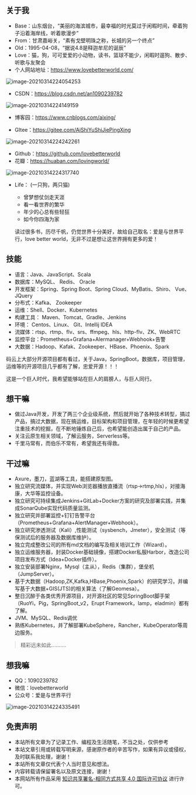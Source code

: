 ## 关于我

- Base：山东烟台，“美丽的海滨城市，最幸福的时光莫过于闲暇时间，牵着狗子沿着海岸线，听着歌漫步”
- From：甘肃嘉峪关，“素有戈壁明珠之称，长城的另一个终点”
- Old：1995-04-08，“据说4.8是释迦牟尼的诞辰”
- Love：猫，狗，可可爱爱的小动物，读书，篮球不能少，闲暇时遛狗、散步、听歌与友聚会
- 个人网站地址：https://www.lovebetterworld.com/

![image-20210314224054253](https://lovebetterworld.com/image-20210314224054253.png)

- CSDN：https://blog.csdn.net/an1090239782

![image-20210314224149159](https://lovebetterworld.com/image-20210314224149159.png)

- 博客园：https://www.cnblogs.com/aixing/

- GItee：https://gitee.com/AiShiYuShiJiePingXing

![image-20210314224242261](https://lovebetterworld.com/image-20210314224242261.png)

- Github：https://github.com/lovebetterworld
- 花瓣：https://huaban.com/lovingworld/

![image-20210314224317740](https://lovebetterworld.com/image-20210314224317740.png)



- Life： (一只狗，两只猫)
  - 曾梦想仗剑走天涯
  - 看一看世界的繁华
  - 年少的心总有些轻狂
  - 如今你四海为家
  
  
   读过很多书，历尽千帆，仍觉世界十分美好，故给自己取名：爱是与世界平行，love better world，无非不过是想让这世界拥有更多的爱！

## 技能

- 语言：Java、JavaScript、Scala
- 数据库：MySQL、 Redis、 Oracle
- 开发框架：Spring、Spring Boot、Spring Cloud、MyBatis、Shiro、 Vue、JQuery
- 分布式：Kafka、 Zookeeper
- 运维：Shell、Docker、Kubernetes
- 构建工具： Maven、Tomcat、Gradle、Jenkins
- 环境： Centos、Linux、 Git、Intellij IDEA
- 流媒体：rtsp、rtmp、flv、srs、ffmpeg、hls、http-flv、ZK、WebRTC
- 监控平台：Prometheus+Grafana+Alermanager+Webhook+告警
- 大数据：Hadoop、Kafak、Zookeeper、HBase、Phoenix、Spark

码云上大部分开源项目都有看过，关于Java，SpringBoot，数据库，项目管理，运维等的开源项目几乎都有了解，忠爱开源！！！

这是一个巨人时代，我希望能够站在巨人的肩膀人，与巨人同行。

## 想干嘛

- 做过Java开发，开发了两三个企业级系统，然后就开始了各种技术转型，搞过产品，搞过大数据，现在搞运维，目标架构和项目管理，在年轻的时候更希望注重技术的挖掘，在不断地锤炼自己后，也希望能创造出属于自己的产品。
- 关注云原生相关领域，了解云服务，Serverless等。
- 千里马常有，而伯乐不常有，希望我还有得救。

## 干过嘛

- Axure，墨刀，蓝湖等工具，能搭建原型图。
- 独立研究流媒体，并实现Web浏览器播放直播流（rtsp->rtmp,hls），对接海康，大华等监控设备。
- 独立研究可持续集成Jenkins+GitLab+Docker方案的研究及部署实践，并集成SonarQube实现代码质量监测。
- 独立研究并部署监控+钉钉告警平台（Prometheus+Grafana+AlertManager+Webhook）。
- 独立研究渗透测试（Kali）,性能测试（sysbench，Jmeter），安全测试（等保测试后的服务器及数据库维护）。
- 独立完成整改公司的所有md文档的编写及相关培训工作（Wizard）。
- 独立运维服务器，封装Docker基础镜像，搭建Docker私服Harbor，改造公司项目发布方式（Idea+Docker插件）。
- 独立安装部署Nginx，Mysql（主从），Redis（集群），堡垒机（JumpServer）。
- 基于大数据（Hadoop,ZK,Kafka,HBase,Phoenix,Spark）的研究学习，并编写基于大数据+GIS(JTS)的相关算法（了解Geomesa）。
- 整日沉醉于各类优秀开源项目，对开源社区的常见SpringBoot脚手架（RuoYi，Pig，SpringBoot_v2，Erupt Framework，lamp，eladmin）都有了解。
- JVM、MySQL、Redis调优
- 熟练Kubernetes，并了解部署KubeSphere，Rancher，KubeOperator等周边服务。

> 精彩远未如此..........



## 想我嘛

- QQ：1090239782
- 微信：lovebetterworld
- 公众号：爱是与世界平行

![image-20210314224335491](https://lovebetterworld.com/image-20210314224335491.png)

## 免责声明

- 本站所有文章为了记录工作、编程及生活随笔，不当之处，仅供参考
- 本站文章引用或转载写明来源，感谢原作者的辛苦写作，如果有异议或侵权，及时联系我处理，谢谢！
- 本站所有文章仅代表个人当时意见和想法。
- 内容转载请保留署名以及原文连接，谢谢！
- 本网站所有作品采用 [知识共享署名-相同方式共享 4.0 国际许可协议](http://creativecommons.org/licenses/by-sa/4.0/) 进行许可。